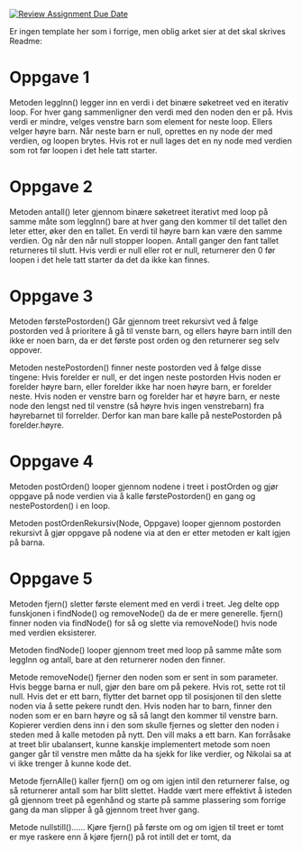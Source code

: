 [![Review Assignment Due Date](https://classroom.github.com/assets/deadline-readme-button-22041afd0340ce965d47ae6ef1cefeee28c7c493a6346c4f15d667ab976d596c.svg)](https://classroom.github.com/a/teLsEufN)

Er ingen template her som i forrige, men oblig arket sier at det skal skrives Readme:

# Oppgave 1
Metoden leggInn() legger inn en verdi i det binære søketreet ved en iterativ loop. For hver gang sammenligner den verdi med den 
noden den er på. Hvis verdi er mindre, velges venstre barn som element for neste loop. Ellers velger høyre barn. 
Når neste barn er null, oprettes en ny node der med verdien, og loopen brytes. Hvis rot er null lages det en ny node med 
verdien som rot før loopen i det hele tatt starter.

# Oppgave 2
Metoden antall() leter gjennom binære søketreet iterativt med loop på samme måte som leggInn() bare at hver gang den 
kommer til det tallet den leter etter, øker den en tallet. En verdi til høyre barn kan være den samme verdien. Og når 
den når null stopper loopen. Antall ganger den fant tallet returneres til slutt.
Hvis verdi er null eller rot er null, returnerer den 0 før loopen i det hele tatt starter da det da ikke kan finnes.

# Oppgave 3
Metoden førstePostorden() Går gjennom treet rekursivt ved å følge postorden ved å prioritere å gå til venste barn, og 
ellers høyre barn intill den ikke er noen barn, da er det første post orden og den returnerer seg selv oppover.

Metoden nestePostorden() finner neste postorden ved å følge disse tingene:
Hvis forelder er null, er det ingen neste postorden
Hvis noden er forelder høyre barn, eller forelder ikke har noen høyre barn, er forelder neste.
Hvis noden er venstre barn og forelder har et høyre barn, er neste node den lengst ned til venstre (så høyre hvis ingen 
venstrebarn) fra høyrebarnet til forrelder. Derfor kan man bare kalle på nestePostorden på forelder.høyre.

# Oppgave 4
Metoden postOrden() looper gjennom nodene i treet i postOrden og gjør oppgave på node verdien via å kalle 
førstePostorden() en gang og nestePostorden() i en loop.

Metoden postOrdenRekursiv(Node, Oppgave) looper gjennom postorden rekursivt å gjør oppgave på nodene via at den er 
etter metoden er kalt igjen på barna. 

# Oppgave 5
Metoden fjern() sletter første element med en verdi i treet. Jeg delte opp funskjonen i findNode() og removeNode() da de 
er mere generelle. fjern() finner noden via findNode() for så og slette via removeNode() hvis node med verdien eksisterer.

Metoden findNode() looper gjennom treet med loop på samme måte som leggInn og antall, bare at den returnerer noden den 
finner.

Metode removeNode() fjerner den noden som er sent in som parameter.
Hvis begge barna er null, gjør den bare om på pekere. Hvis rot, sette rot til null.
Hvis det er ett barn, flytter det barnet opp til posisjonen til den slette noden via å sette pekere rundt den.
Hvis noden har to barn, finner den noden som er en barn høyre og så så langt den kommer til venstre barn. Kopierer 
verdien dens inn i den som skulle fjernes og sletter den noden i steden med å kalle metoden på nytt. Den vill maks a ett 
barn.
Kan forråsake at treet blir ubalansert, kunne kanskje implementert metode som noen ganger går til venstre men måtte da ha 
sjekk for like verdier, og Nikolai sa at vi ikke trenger å kunne kode det.

Metode fjernAlle() kaller fjern() om og om igjen intil den returnerer false, og så returnerer antall som har blitt slettet.
Hadde vært mere effektivt å isteden gå gjennom treet på egenhånd og starte på samme plassering som forrige gang da man 
slipper å gå gjennom treet hver gang.

Metode nullstill()......
Kjøre fjern() på første om og om igjen til treet er tomt er mye raskere enn å kjøre fjern() på rot intill det er tomt, da 


